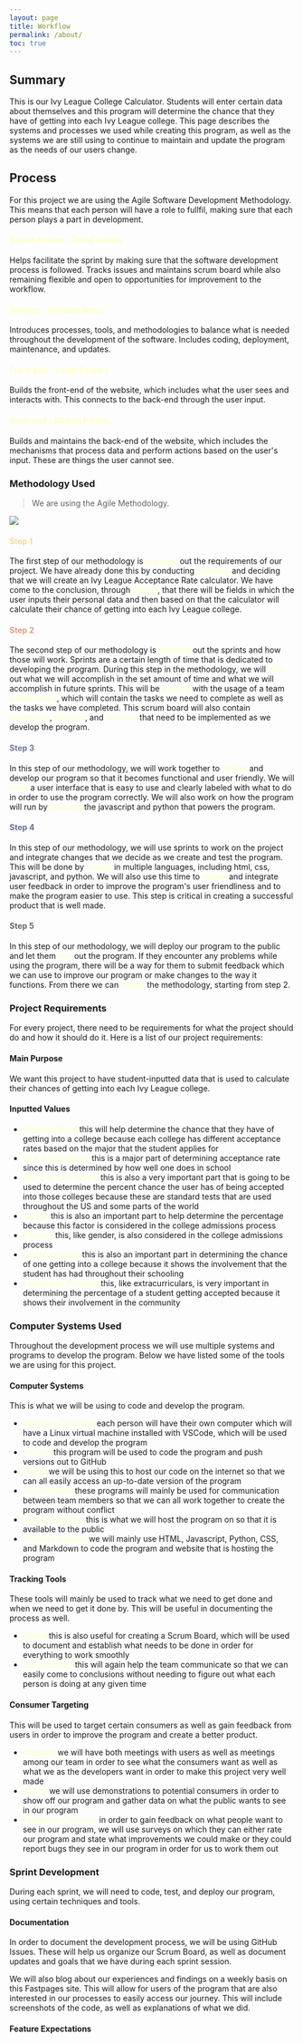 ```yaml
---
layout: page
title: Workflow
permalink: /about/
toc: true
---
```


## Summary
>
This is our Ivy League College Calculator. Students will enter certain data about themselves and this program will determine the chance that they have of getting into each Ivy League college. This page describes the systems and processes we used while creating this program, as well as the systems we are still using to continue to maintain and update the program as the needs of our users change.

## Process
>
For this project we are using the Agile Software Development Methodology. This means that each person will have a role to fullfil, making sure that each person plays a part in development.

#### <font color="#ffffc2">Scrum Master - David Vasilev</font>
>
  Helps facilitate the sprint by making sure that the software development process is followed. Tracks issues and maintains scrum board while also remaining flexible and open to opportunities for improvement to the workflow.

#### <font color="#ffffc2">DevOps - Vardaan Sinha</font>
>
  Introduces processes, tools, and methodologies to balance what is needed throughout the development of the software. Includes coding, deployment, maintenance, and updates.

#### <font color="#ffffc2">Front-end - Samit Poojary</font>
>
  Builds the front-end of the website, which includes what the user sees and interacts with. This connects to the back-end through the user input.

#### <font color="#ffffc2">Back-end - Akshat Parikh</font>
>
  Builds and maintains the back-end of the website, which includes the mechanisms that process data and perform actions based on the user's input. These are things the user cannot see.

### Methodology Used
> We are using the Agile Methodology.

![]({{site.baseurl}}/images/agile-methodology.png)

#### <font color="#ffd599">Step 1</font>

The first step of our methodology is <font color="#ffffc2">planning</font> out the requirements of our project. We have already done this by conducting <font color="#ffffc2">research</font> and deciding that we will create an Ivy League Acceptance Rate calculator. We have come to the conclusion, through <font color="#ffffc2">design</font>, that there will be fields in which the user inputs their personal data and then based on that the calculator will calculate their chance of getting into each Ivy League college.

#### <font color="#db9d7f">Step 2</font>

The second step of our methodology is <font color="#ffffc2">planning</font> out the sprints and how those will work. Sprints are a certain length of time that is dedicated to developing the program. During this step in the methodology, we will <font color="#ffffc2">plan</font> out what we will accomplish in the set amount of time and what we will accomplish in future sprints. This will be <font color="#ffffc2">tracked</font> with the usage of a team <font color="#ffffc2">scrum board</font>, which will contain the tasks we need to complete as well as the tasks we have completed. This scrum board will also contain <font color="#ffffc2">milestones</font>, <font color="#ffffc2">features</font>, and <font color="#ffffc2">versions</font> that need to be implemented as we develop the program.

#### <font color="#6d788f">Step 3</font>

In this step of our methodology, we will work together to <font color="#ffffc2">design</font> and develop our program so that it becomes functional and user friendly. We will <font color="#ffffc2">code</font> a user interface that is easy to use and clearly labeled with what to do in order to use the program correctly. We will also work on how the program will run by <font color="#ffffc2">planning</font> the javascript and python that powers the program.

#### <font color="#666991">Step 4</font>

In this step of our methodology, we will use sprints to work on the project and integrate changes that we decide as we create and test the program. This will be done by <font color="#ffffc2">coding</font> in multiple languages, including html, css, javascript, and python. We will also use this time to <font color="#ffffc2">review</font> and integrate user feedback in order to improve the program's user friendliness and to make the program easier to use. This step is critical in creating a successful product that is well made.

#### <font color="#65676b">Step 5</font>

In this step of our methodology, we will deploy our program to the public and let them <font color="#ffffc2">test</font> out the program. If they encounter any problems while using the program, there will be a way for them to submit feedback which we can use to improve our program or make changes to the way it functions. From there we can <font color="#ffffc2">repeat</font> the methodology, starting from step 2.

### Project Requirements
>
For every project, there need to be requirements for what the project should do and how it should do it. Here is a list of our project requirements:

#### Main Purpose

We want this project to have student-inputted data that is used to calculate their chances of getting into each Ivy League college.

#### Inputted Values

- <font color="#ffffc2">Intended Major</font>this will help determine the chance that they have of getting into a college because each college has different acceptance rates based on the major that the student applies for
- <font color="#ffffc2">GPA (Unweighted)</font>this is a major part of determining acceptance rate since this is determined by how well one does in school
- <font color="#ffffc2">SAT and ACT Scores</font>this is also a very important part that is going to be used to determine the percent chance the user has of being accepted into those colleges because these are standard tests that are used throughout the US and some parts of the world
- <font color="#ffffc2">Gender</font>this is also an important part to help determine the percentage because this factor is considered in the college admissions process
- <font color="#ffffc2">Ethnicity</font>this, like gender, is also considered in the college admissions process
- <font color="#ffffc2">Extracurriculars</font>this is also an important part in determining the chance of one getting into a college because it shows the involvement that the student has had throughout their schooling
- <font color="#ffffc2">Leadership Positions</font>this, like extracurriculars, is very important in determining the percentage of a student getting accepted because it shows their involvement in the community

### Computer Systems Used
>
Throughout the development process we will use multiple systems and programs to develop the program. Below we have listed some of the tools we are using for this project.

#### Computer Systems
>
This is what we will be using to code and develop the program.

- <font color="#ffffc2">Windows Computer</font>each person will have their own computer which will have a Linux virtual machine installed with VSCode, which will be used to code and develop the program
- <font color="#ffffc2">VSCode</font>this program will be used to code the program and push versions out to GitHub
- <font color="#ffffc2">GitHub</font>we will be using this to host our code on the internet so that we can all easily access an up-to-date version of the program
- <font color="#ffffc2">Discord/Slack</font>these programs will mainly be used for communication between team members so that we can all work together to create the program without conflict
- <font color="#ffffc2">Fastai Fastpages</font>this is what we will host the program on so that it is available to the public
- <font color="#ffffc2">Coding Language</font>we will mainly use HTML, Javascript, Python, CSS, and Markdown to code the program and website that is hosting the program

#### Tracking Tools
>
These tools will mainly be used to track what we need to get done and when we need to get it done by. This will be useful in documenting the process as well.

- <font color="#ffffc2">GitHub</font>this is also useful for creating a Scrum Board, which will be used to document and establish what needs to be done in order for everything to work smoothly
- <font color="#ffffc2">Discord/Slack</font>this will again help the team communicate so that we can easily come to conclusions without needing to figure out what each person is doing at any given time

#### Consumer Targeting
>
This will be used to target certain consumers as well as gain feedback from users in order to improve the program and create a better product.

- <font color="#ffffc2">Meetings</font>we will have both meetings with users as well as meetings among our team in order to see what the consumers want as well as what we as the developers want in order to make this project very well made
- <font color="#ffffc2">Demos</font>we will use demonstrations to potential consumers in order to show off our program and gather data on what the public wants to see in our program
- <font color="#ffffc2">Feedback Collection</font>in order to gain feedback on what people want to see in our program, we will use surveys on which they can either rate our program and state what improvements we could make or they could report bugs they see in our program in order for us to work them out

### Sprint Development
>
During each sprint, we will need to code, test, and deploy our program, using certain techniques and tools.

#### Documentation
>
In order to document the development process, we will be using GitHub Issues. These will help us organize our Scrum Board, as well as document updates and goals that we have during each sprint session.
>
We will also blog about our experiences and findings on a weekly basis on this Fastpages site. This will allow for users of the program that are also interested in our processes to easily access our journey. This will include screenshots of the code, as well as explanations of what we did.

#### Feature Expectations

